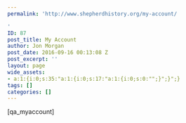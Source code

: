 ```yaml
---
permalink: 'http://www.shepherdhistory.org/my-account/

'
ID: 87
post_title: My Account
author: Jon Morgan
post_date: 2016-09-16 00:13:08 Z
post_excerpt: ''
layout: page
wide_assets:
- a:1:{i:0;s:35:"a:1:{i:0;s:17:"a:1:{i:0;s:0:"";}";}";}
tags: []
categories: []
---
```


[qa_myaccount]